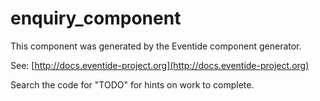# enquiry_component

This component was generated by the Eventide component generator.

See: [http://docs.eventide-project.org](http://docs.eventide-project.org)

Search the code for "TODO" for hints on work to complete.
